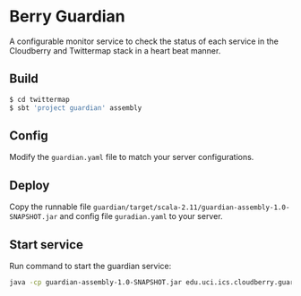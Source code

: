 # Berry Guardian
A configurable monitor service to check the status of each service in the Cloudberry and Twittermap stack in a heart beat manner.

## Build
```bash
$ cd twittermap
$ sbt 'project guardian' assembly
``` 

## Config
Modify the `guardian.yaml` file to match your server configurations.

## Deploy
Copy the runnable file `guardian/target/scala-2.11/guardian-assembly-1.0-SNAPSHOT.jar` and config file `guradian.yaml` to your server.

## Start service
Run command to start the guardian service:
```bash
java -cp guardian-assembly-1.0-SNAPSHOT.jar edu.uci.ics.cloudberry.guardian.Guardian -c guardian.yaml
```
